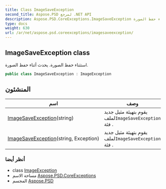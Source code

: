 ```yaml
---
title: Class ImageSaveException
second_title: Aspose.PSD لمرجع .NET API
description: Aspose.PSD.CoreExceptions.ImageSaveException فصل. استثناء حفظ الصورة. يحدث أثناء حفظ الصورة.
type: docs
weight: 630
url: /ar/net/aspose.psd.coreexceptions/imagesaveexception/
---
```

## ImageSaveException class

استثناء حفظ الصورة. يحدث أثناء حفظ الصورة.

```csharp
public class ImageSaveException : ImageException
```

## المنشئون

| اسم | وصف |
| --- | --- |
| [ImageSaveException](imagesaveexception/#constructor)(string) | يقوم بتهيئة مثيل جديد لملف`ImageSaveException` فئة . |
| [ImageSaveException](imagesaveexception/#constructor_1)(string, Exception) | يقوم بتهيئة مثيل جديد لملف`ImageSaveException` فئة . |

### أنظر أيضا

* class [ImageException](../imageexception/)
* مساحة الاسم [Aspose.PSD.CoreExceptions](../../aspose.psd.coreexceptions/)
* المجسم [Aspose.PSD](../../)


